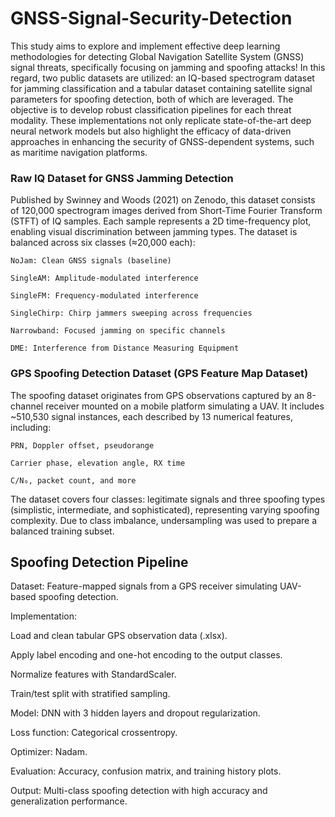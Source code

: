 # GNSS-Signal-Security-Detection

This study aims to explore and implement effective deep learning methodologies for detecting Global Navigation Satellite System (GNSS) signal threats, specifically focusing on jamming and spoofing attacks!
In this regard, two public datasets are utilized: an IQ-based spectrogram dataset for jamming classification and a tabular dataset containing satellite signal parameters for spoofing detection, both of which are leveraged. The objective is to develop robust classification pipelines for each threat modality. These implementations not only replicate state-of-the-art deep neural network models but also highlight the efficacy of data-driven approaches in enhancing the security of GNSS-dependent systems, such as maritime navigation platforms. 



### Raw IQ Dataset for GNSS Jamming Detection

Published by Swinney and Woods (2021) on Zenodo, this dataset consists of 120,000 spectrogram images derived from Short-Time Fourier Transform (STFT) of IQ samples. Each sample represents a 2D time-frequency plot, enabling visual discrimination between jamming types. The dataset is balanced across six classes (≈20,000 each):

    NoJam: Clean GNSS signals (baseline)

    SingleAM: Amplitude-modulated interference

    SingleFM: Frequency-modulated interference

    SingleChirp: Chirp jammers sweeping across frequencies

    Narrowband: Focused jamming on specific channels

    DME: Interference from Distance Measuring Equipment


### GPS Spoofing Detection Dataset (GPS Feature Map Dataset)


The spoofing dataset originates from GPS observations captured by an 8-channel receiver mounted on a mobile platform simulating a UAV. It includes ~510,530 signal instances, each described by 13 numerical features, including:

    PRN, Doppler offset, pseudorange

    Carrier phase, elevation angle, RX time

    C/N₀, packet count, and more

The dataset covers four classes: legitimate signals and three spoofing types (simplistic, intermediate, and sophisticated), representing varying spoofing complexity. Due to class imbalance, undersampling was used to prepare a balanced training subset.






## Spoofing Detection Pipeline

Dataset: Feature-mapped signals from a GPS receiver simulating UAV-based spoofing detection.

Implementation:

Load and clean tabular GPS observation data (.xlsx).

Apply label encoding and one-hot encoding to the output classes.

Normalize features with StandardScaler.

Train/test split with stratified sampling.

Model: DNN with 3 hidden layers and dropout regularization.

Loss function: Categorical crossentropy.

Optimizer: Nadam.

Evaluation: Accuracy, confusion matrix, and training history plots.

Output: Multi-class spoofing detection with high accuracy and generalization performance.
